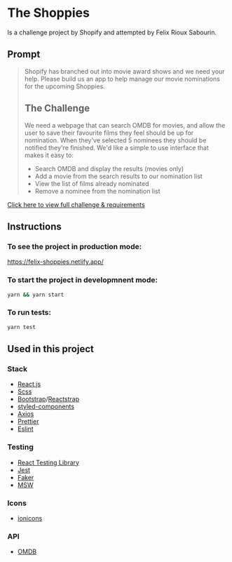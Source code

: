 # The Shoppies

Is a challenge project by Shopify and attempted by Felix Rioux Sabourin.

## Prompt

> Shopify has branched out into movie award shows and we need your help. Please build us an app to help manage our movie nominations for the upcoming Shoppies.
>
> ## The Challenge
>
> We need a webpage that can search OMDB for movies, and allow the user to save their favourite films they feel should be up for nomination. When they've selected 5 nominees they should be notified they're finished.
> We'd like a simple to use interface that makes it easy to:
>
> - Search OMDB and display the results (movies only)
> - Add a movie from the search results to our nomination list
> - View the list of films already nominated
> - Remove a nominee from the nomination list

[Click here to view full challenge & requirements](https://docs.google.com/document/d/1AZO0BZwn1Aogj4f3PDNe1mhq8pKsXZxtrG--EIbP_-w/edit?fbclid=IwAR0fYpYakJFioR5_w6Hq1UYagi5P22xdrxTOGfYIKwD9Pj_JK11yCT0iIMc)

## Instructions

### To see the project in production mode:

https://felix-shoppies.netlify.app/

### To start the project in developmnent mode:

```sh
yarn && yarn start
```

### To run tests:

```sh
yarn test
```

## Used in this project

### Stack

- [React.js](https://reactjs.org/)
- [Scss](https://sass-lang.com/)
- [Bootstrap](https://getbootstrap.com/)/[Reactstrap](https://reactstrap.github.io/)
- [styled-components](https://styled-components.com/)
- [Axios](https://github.com/axios/axios)
- [Prettier](https://prettier.io/)
- [Eslint](https://eslint.org/)

### Testing

- [React Testing Library](https://testing-library.com/docs/react-testing-library/intro/)
- [Jest](https://jestjs.io/)
- [Faker](http://marak.github.io/faker.js/)
- [MSW](https://mswjs.io/)

### Icons

- [ionicons](https://ionicons.com/)

### API

- [OMDB](http://www.omdbapi.com/)
